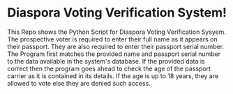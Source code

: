 # Diaspora Voting Verification System!

 This Repo shows the Python Script for Diaspora Voting Verification Sysyem.
 The prospective voter is required to enter their full name as it appears on their passport.
 They are also required to enter their passport serial number.
 The Program first matches the provided name and passport serial number to the data available in the system's database.
 If the provided data is correct then the program goes ahead to check the age of the passport carrier as it is contained in its details.
 If the age is up to 18 years, they are allowed to vote else they are denied such access.
